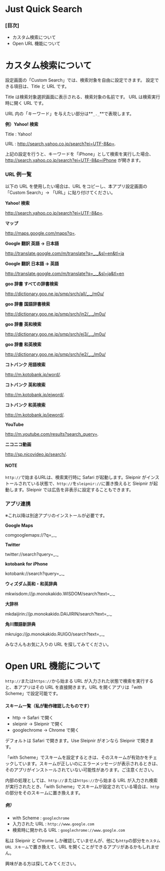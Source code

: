 # Just Quick Search

### [目次]

  - カスタム検索について
  - Open URL 機能について

# カスタム検索について
設定画面の「Custom Search」では、検索対象を自由に設定できます。
設定できる項目は、Title と URL です。

Title は検索対象選択画面に表示される、検索対象の名前です。
URL は検索実行時に開く URL です。

URL 内の「キーワード」を与えたい部分は**`_._`**で表現します。

**例）Yahoo! 検索**

Title : Yahoo!

URL : http://search.yahoo.co.jp/search?ei=UTF-8&p=_._

上記の設定を行うと、キーワードを「iPhone」として検索を実行した場合、http://search.yahoo.co.jp/search?ei=UTF-8&p=iPhone が開きます。

### URL 例一覧

以下の URL を使用したい場合は、URL をコピーし、本アプリ設定画面の「Custom Search」-> 「URL」に貼り付けてください。

**Yahoo! 検索**

http://search.yahoo.co.jp/search?ei=UTF-8&p=_._

**マップ**

http://maps.google.com/maps?q=_._

**Google 翻訳  英語 -> 日本語**

http://translate.google.com/m/translate?q=_._&sl=en&tl=ja

**Google 翻訳  日本語 -> 英語**

http://translate.google.com/m/translate?q=_._&sl=ja&tl=en

**goo 辞書 すべての辞書検索**

http://dictionary.goo.ne.jp/smp/srch/all/_._/m0u/

**goo 辞書 国語辞書検索**

http://dictionary.goo.ne.jp/smp/srch/jn2/_._/m0u/

**goo 辞書 英和検索**

http://dictionary.goo.ne.jp/smp/srch/ej3/_._/m0u/

**goo 辞書 和英検索**

http://dictionary.goo.ne.jp/smp/srch/je2/_._/m0u/

**コトバンク 用語検索**

http://m.kotobank.jp/word/_._

**コトバンク 英和検索**

http://m.kotobank.jp/ejword/_._

**コトバンク 和英検索**

http://m.kotobank.jp/jeword/_._

**YouTube**

http://m.youtube.com/results?search_query=_._

**ニコニコ動画**

http://sp.nicovideo.jp/search/_._

#### NOTE

`http://`で始まるURLは、検索実行時に Safari が起動します。Sleipnir がインストールされている状態で、`http://`を`sleipnir://`に置き換えると Sleipnir が起動します。Sleipnir では広告を非表示に設定することもできます。

### アプリ連携

※これ以降は別途アプリのインストールが必要です。

**Google Maps**

comgooglemaps://?q=\_._

**Twitter**

twitter://search?query=\_._

**kotobank for iPhone**

kotobank://search?query=\_._

**ウィズダム英和・和英辞典**

mkwisdom://jp.monokakido.WISDOM/search?text=\_._

**大辞林**

mkdaijirin://jp.monokakido.DAIJIRIN/search?text=\_._

**角川類語新辞典**

mkruigo://jp.monokakido.RUIGO/search?text=\_._

みなさんもお気に入りの URL を探してみてください。

# Open URL 機能について

`http://`または`https://`から始まる URL が入力された状態で検索を実行すると、本アプリはその URL を直接開きます。URL を開くアプリは「with Scheme」で設定可能です。

#### スキーム一覧（私が動作確認したものです）

  - http -> Safari で開く
  - sleipnir -> Sleipnir で開く
  - googlechrome -> Chrome で開く

デフォルトは Safari で開きます。Use Sleipnir がオンなら Sleipnir で開きます。

「with Scheme」でスキームを設定するときは、そのスキームが有効かをチェックしています。スキームが正しいのにエラーメッセージが表示されるときは、そのアプリがインストールされていない可能性があります。ご注意ください。

内部の処理としては、`http://`または`https://`から始まる URL が入力され検索が実行されたとき、「with Scheme」でスキームが設定されている場合は、`http`の部分をそのスキームに置き換えます。

##### 例）

  - with Scheme : `googlechrome`
  - 入力された URL : `http://www.google.com`
  - 検索時に開かれる URL : `googlechrome://www.google.com`

私は Sleipnir と Chrome しか確認していませんが、他にも`http`の部分を`カスタム URL スキーム`で置き換えて、URL を開くことができるアプリがあるかもしれません。

興味がある方は探してみてください。
